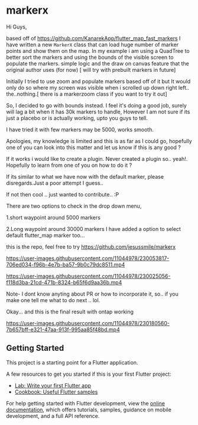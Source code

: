 # markerx

Hi Guys, 


based off of https://github.com/KanarekApp/flutter_map_fast_markers I have written a new `MarkerX`  class that can load huge number of marker points and show them on the map. In my example i am using a QuadTree to better sort the markers and using the bounds of the visible screen to populate the markers. simple logic and the draw on canvas feature that the original author uses (for now) [ will try with prebuilt markers in future] 

Initially I tried to use zoom and populate markers based off of it but It would only do so where my screen was visible when i scrolled up down right left.. the..nothing.[ there is a markerzoom class if you want to try it out]

So, I decided to go with bounds instead.
I feel it's doing a good job, surely will lag a bit when it has 30k markers to handle, However I am not sure if its just a placebo or is actually working, upto you guys to tell.

I have tried it with few markers may be 5000, works smooth.

Apologies, my knowledge is limited and this is as far as I could go, hopefully one of you can look into this matter and let us know if this is any good ?

If it works i would like to create a plugin.
Never created a plugin so.. yeah!. Hopefully to learn from one of you on how to do it ?

If its similar to what we have now with the default marker, please disregards.Just a poor attempt I guess.. 

If not then cool .. just wanted to contribute.. :P

There are two options to check in the drop down menu, 

1.short waypoint around 5000 markers

2.Long waypoint around 30000 markers
I have added a option to select default flutter_map marker too...


this is the repo, feel free to try https://github.com/jesussmile/markerx

https://user-images.githubusercontent.com/11044978/230053817-706ed034-f96b-4e7b-ba57-9b0c79dc8511.mp4

https://user-images.githubusercontent.com/11044978/230025056-f118d3ba-21cd-471b-8324-b65f6d9aa36b.mp4


Note- I dont know anyting about PR or how to incorporate it, so.. if you make one tell me what to do next .. lol.


Okay... and this is the final result with ontap working 

https://user-images.githubusercontent.com/11044978/230180560-7b657bff-e321-47aa-913f-995aa85f48bd.mp4
## Getting Started

This project is a starting point for a Flutter application.

A few resources to get you started if this is your first Flutter project:

- [Lab: Write your first Flutter app](https://docs.flutter.dev/get-started/codelab)
- [Cookbook: Useful Flutter samples](https://docs.flutter.dev/cookbook)

For help getting started with Flutter development, view the
[online documentation](https://docs.flutter.dev/), which offers tutorials,
samples, guidance on mobile development, and a full API reference.
